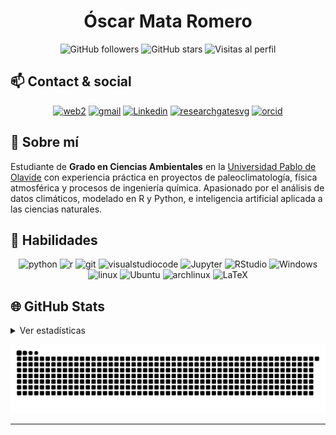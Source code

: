<h1 align="center">
 Óscar Mata Romero

</h1>
<div align="center">

![GitHub followers](https://img.shields.io/github/followers/oscarmtr?label=Seguidores&style=social)
![GitHub stars](https://img.shields.io/github/stars/oscarmtr?style=social)
![Visitas al perfil](https://img.shields.io/github/watchers/oscarmtr/oscarmtr?style=social)


</div>

## 📫 Contact & social

<div align="center">

[![web2](https://github.com/user-attachments/assets/4f2e0bd9-3143-4238-ad8e-a78aa382f078)](https://sites.google.com/view/oscarmr)
[![gmail](https://github.com/user-attachments/assets/7f17acf5-7893-4748-b736-9281f61fefde)](mailto:oscarmata.rom@gmail.com)
[![Linkedin](https://github.com/user-attachments/assets/b932566d-76b3-4f61-ad2b-62dd86ab6807)](https://www.linkedin.com/in/oscar-mat-rom/)
[![researchgatesvg](https://github.com/user-attachments/assets/ac1e0f82-6578-43c8-b37d-4b6ee0548991)](https://www.researchgate.net/profile/Oscar-Mata-Romero)
[![orcid](https://github.com/user-attachments/assets/ace13b81-881e-4f1b-9810-bf2bc6a7db5e)](https://orcid.org/0009-0006-3798-2097)

</div>

## 📝 Sobre mí

Estudiante de **Grado en Ciencias Ambientales** en la [Universidad Pablo de Olavide](https://www.upo.es/portal/impe/web/portada/index.html) con experiencia práctica en proyectos de paleoclimatología, física atmosférica y procesos de ingeniería química. Apasionado por el análisis de datos climáticos, modelado en R y Python, e inteligencia artificial aplicada a las ciencias naturales.

## 🔧 Habilidades
<div align="center">

![python](https://github.com/user-attachments/assets/0e3a2b8e-685d-40ff-b099-c89f0ff1f187)
![r](https://github.com/user-attachments/assets/2f86a7d0-61bb-4045-a5e0-b05fd1cf7cb5)
![git](https://github.com/user-attachments/assets/16631101-2add-4ebf-9789-e5f01cd7b360)
![visualstudiocode](https://img.shields.io/badge/Visual_Studio_Code-%231630BE?style=for-the-badge)
![Jupyter](https://github.com/user-attachments/assets/1a5b54db-5cbb-40f7-b855-fb1205f1e268)
![RStudio](https://github.com/user-attachments/assets/b7450829-d448-4a13-9d21-4eb707e6fe97)
![Windows](https://img.shields.io/badge/windows-lightblue?style=for-the-badge)
![linux](https://img.shields.io/badge/linux-%23FCC624?style=for-the-badge&logo=Linux&logoColor=black)
![Ubuntu](https://github.com/user-attachments/assets/50be9e53-6f85-4125-a4c6-73aa7a3ec4ce)
![archlinux](https://github.com/user-attachments/assets/fe692974-1b06-46f3-b76e-c128b07ba91d)
![LaTeX](https://github.com/user-attachments/assets/acc6974f-b9e0-425d-90d1-5cf9e69552eb)

</div>



## 🌐 GitHub Stats

<details>
  <summary>Ver estadísticas</summary>

<div align="center">

   <!-- Racha de Commits -->
  <img
    height="200"
    src="https://github-readme-streak-stats.herokuapp.com/?user=oscarmtr&theme=tokyonight"
    alt="GitHub Streak"
 />
  <!-- GitHub Statísticas generales -->
  <img
    height="200"
    src="https://github-readme-stats.vercel.app/api?username=oscarmtr&show_icons=true&theme=tokyonight"
    alt="GitHub Stats"
  />
  <!-- Top Lenguajes -->
  <img
    height="200"
    src="https://github-readme-stats.vercel.app/api/top-langs/?username=oscarmtr&layout=compact&theme=tokyonight"
    alt="Top Languages"
  />

</div>

</details>


	
<p align = "center">
	<img src = "https://github.com/7oSkaaa/7oSkaaa/blob/output/github-contribution-grid-snake.svg?" alt = "Snake Game"/>
</p>


------




